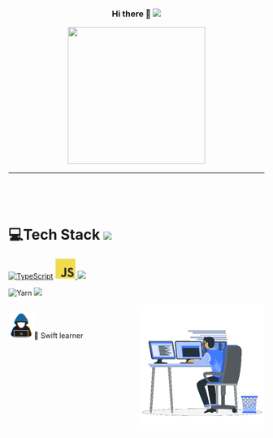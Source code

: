 <h3 align="center">
  Hi there 👋
  <img src="https://media.giphy.com/media/hvRJCLFzcasrR4ia7z/giphy.gif" width="28">
</h3>
<p align='center'>
<img src="https://media.giphy.com/media/QvpqTCiEcwtvx6wwJK/giphy.gif" width="270" height="270" frameBorder="0" class="giphy-embed" allowFullScreen></img></p>
<hr>
<br>
<p align='center'>
<br>



	

# 💻Tech Stack <img src = "https://media2.giphy.com/media/QssGEmpkyEOhBCb7e1/giphy.gif?cid=ecf05e47a0n3gi1bfqntqmob8g9aid1oyj2wr3ds3mg700bl&rid=giphy.gif" width = 32px> 
<a href="https://www.w3schools.com/typescript/" target="_blank"> 
  <a href="https://emoji.gg/emoji/8584-typescript"><img src="https://cdn3.emoji.gg/emojis/8584-typescript.png" width="40px" height="40px" alt="TypeScript"></a>
  </a>  
  <a href="https://developer.mozilla.org/en-US/docs/Web/JavaScript" target="_blank"> 
    <img src="https://raw.githubusercontent.com/devicons/devicon/master/icons/javascript/javascript-original.svg" alt="javascript" width="40" height="40"/> 
  </a><img src="https://img.shields.io/badge/react%20-%2320232a.svg?&style=for-the-badge&logo=react&logoColor=%2361DAFB"/> 
	
 ![Yarn](https://img.shields.io/badge/yarn-%232C8EBB.svg?style=for-the-badge&logo=yarn&logoColor=white)
<img src="https://img.shields.io/badge/Visual_Studio_Code-0078D4?style=for-the-badge&logo=visual%20studio%20code&logoColor=white" height="25">

<picture> <img align="right" src="https://github.com/0xAbdulKhalid/0xAbdulKhalid/raw/main/assets/mdImages/Right_Side.gif" width = 250px></picture>
<br> 
<picture><img src = "https://github.com/0xAbdulKhalid/0xAbdulKhalid/raw/main/assets/mdImages/about_me.gif" width = 50px></picture>🌱  Swift learner 

<br><br>

